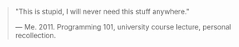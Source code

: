 > "This is stupid, I will never need this stuff anywhere."
> 
> — Me. 2011. Programming 101, university course lecture, personal recollection.

